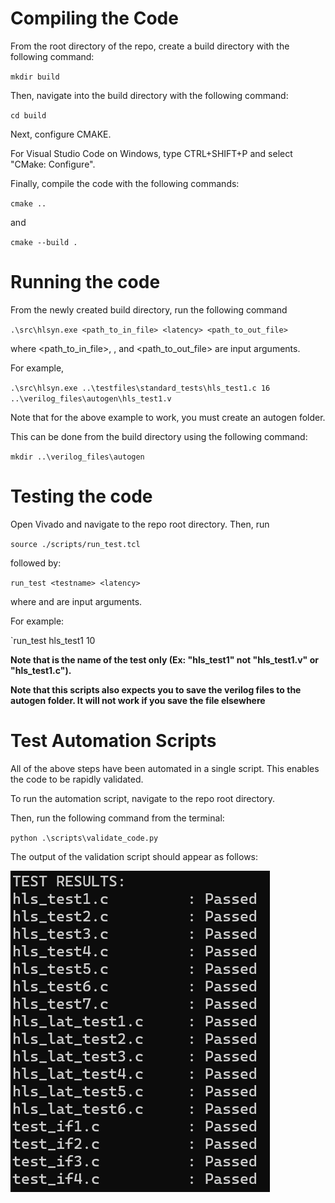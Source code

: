 # Compiling the Code

From the root directory of the repo, create a build directory with the following command:

`mkdir build`

Then, navigate into the build directory with the following command:

`cd build`

Next, configure CMAKE.

For Visual Studio Code on Windows, type CTRL+SHIFT+P and select "CMake: Configure".

Finally, compile the code with the following commands:

`cmake ..`

and
 
`cmake --build .`

# Running the code

From the newly created build directory, run the following command

`.\src\hlsyn.exe <path_to_in_file> <latency> <path_to_out_file>`

where <path_to_in_file>, <latency>, and <path_to_out_file> are input arguments.

For example,

`.\src\hlsyn.exe ..\testfiles\standard_tests\hls_test1.c 16 ..\verilog_files\autogen\hls_test1.v`

Note that for the above example to work, you must create an autogen folder.

This can be done from the build directory using the following command:

`mkdir ..\verilog_files\autogen`
 
# Testing the code

Open Vivado and navigate to the repo root directory. Then, run

`source ./scripts/run_test.tcl`

followed by:

`run_test <testname> <latency>`

where <testname> and <latency> are input arguments.

For example:

`run_test hls_test1 10

**Note that <testname> is the name of the test only (Ex: "hls_test1" not "hls_test1.v" or "hls_test1.c").**

**Note that this scripts also expects you to save the verilog files to the autogen folder. It will not work if you save the file elsewhere**

# Test Automation Scripts

All of the above steps have been automated in a single script. This enables the code to be rapidly validated.

To run the automation script, navigate to the repo root directory.

Then, run the following command from the terminal:

`python .\scripts\validate_code.py`

The output of the validation script should appear as follows:

![Validation Script Outputs](./images/test_results.png)
